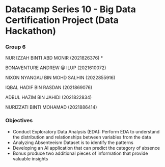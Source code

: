 # Datacamp Series 10 - Big Data Certification Project (Data Hackathon) 


### Group 6

NUR IZZAH BINTI ABD MONIR (2021826376) *

BONAVENTURE ANDREW @ ILUP (2021610072)

NIXON NYANGAU BIN MOHD SALHIN (2022855916)

IQBAL HADIF BIN RASDAN (2021869076)

ADBUL HAZIM BIN JAHIDI (2021822834)

NURIZZATI BINTI MOHAMAD (2021886414)


### Objectives

- Conduct Exploratory Data Analysis (EDA): Perform EDA to understand the distribution and relationships between variables from the data
- Analyzing Absenteeism Dataset is to identify the patterns
- Developing an AI application that can predict the category of absence
- Bonus produce two additional pieces of information that provide valuable insights

